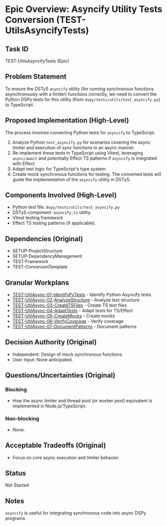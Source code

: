 # Epic Overview: Asyncify Utility Tests Conversion (TEST-UtilsAsyncifyTests)

## Task ID
TEST-UtilsAsyncifyTests (Epic)

## Problem Statement
To ensure the DSTyS `asyncify` utility (for running synchronous functions asynchronously with a limiter) functions correctly, we need to convert the Python DSPy tests for this utility (from `dspy/tests/utils/test_asyncify.py`) to TypeScript.

## Proposed Implementation (High-Level)
The process involves converting Python tests for `asyncify` to TypeScript.
1.  Analyze Python `test_asyncify.py` for scenarios covering the async limiter and execution of sync functions in an async manner.
2.  Re-implement these tests in TypeScript using Vitest, leveraging `async/await` and potentially Effect TS patterns if `asyncify` is integrated with Effect.
3.  Adapt test logic for TypeScript's type system.
4.  Create mock synchronous functions for testing.
The converted tests will guide the implementation of the `asyncify` utility in DSTyS.

## Components Involved (High-Level)
- Python test file: `dspy/tests/utils/test_asyncify.py`
- DSTyS component: `asyncify.ts` utility.
- Vitest testing framework
- Effect TS testing patterns (if applicable).

## Dependencies (Original)
- SETUP-ProjectStructure
- SETUP-DependencyManagement
- TEST-Framework
- TEST-ConversionTemplate

## Granular Workplans
- [TEST-UtilAsync-01-IdentifyPyTests](../../Documentation/Plans/TEST-UtilAsync-01-IdentifyPyTests.md) - Identify Python Asyncify tests
- [TEST-UtilAsync-02-AnalyzeStructure](../../Documentation/Plans/TEST-UtilAsync-02-AnalyzeStructure.md) - Analyze test structure
- [TEST-UtilAsync-03-CreateTSFiles](../../Documentation/Plans/TEST-UtilAsync-03-CreateTSFiles.md) - Create TS test files
- [TEST-UtilAsync-04-AdaptTests](../../Documentation/Plans/TEST-UtilAsync-04-AdaptTests.md) - Adapt tests for TS/Effect
- [TEST-UtilAsync-05-CreateMocks](../../Documentation/Plans/TEST-UtilAsync-05-CreateMocks.md) - Create mocks
- [TEST-UtilAsync-06-VerifyCoverage](../../Documentation/Plans/TEST-UtilAsync-06-VerifyCoverage.md) - Verify coverage
- [TEST-UtilAsync-07-DocumentPatterns](../../Documentation/Plans/TEST-UtilAsync-07-DocumentPatterns.md) - Document patterns

## Decision Authority (Original)
- Independent: Design of mock synchronous functions.
- User Input: None anticipated.

## Questions/Uncertainties (Original)
### Blocking
- How the async limiter and thread pool (or worker pool) equivalent is implemented in Node.js/TypeScript.
### Non-blocking
- None.

## Acceptable Tradeoffs (Original)
- Focus on core async execution and limiter behavior.

## Status
Not Started

## Notes
`asyncify` is useful for integrating synchronous code into async DSPy programs.